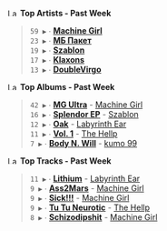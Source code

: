 <!--START_LASTFM_ARTISTS:{"period": "7day", "rows": 5}-->
<a href="https://last.fm" target="_blank"><img src="https://user-images.githubusercontent.com/17434202/215290617-e793598d-d7c9-428f-9975-156db1ba89cc.svg" alt="Last.fm Logo" width="18" height="13"/></a> **Top Artists - Past Week**

> `59 ▶️` ∙ **[Machine Girl](https://www.last.fm/music/Machine+Girl)**<br/>
> `23 ▶️` ∙ **[МБ Пакет](https://www.last.fm/music/%D0%9C%D0%91+%D0%9F%D0%B0%D0%BA%D0%B5%D1%82)**<br/>
> `19 ▶️` ∙ **[Szablon](https://www.last.fm/music/Szablon)**<br/>
> `17 ▶️` ∙ **[Klaxons](https://www.last.fm/music/Klaxons)**<br/>
> `13 ▶️` ∙ **[DoubleVirgo](https://www.last.fm/music/DoubleVirgo)**<br/>
<!--END_LASTFM_ARTISTS-->

<!--START_LASTFM_ALBUMS:{"period": "7day", "rows": 5}-->
<a href="https://last.fm" target="_blank"><img src="https://user-images.githubusercontent.com/17434202/215290617-e793598d-d7c9-428f-9975-156db1ba89cc.svg" alt="Last.fm Logo" width="18" height="13"/></a> **Top Albums - Past Week**

> `42 ▶️` ∙ **[MG Ultra](https://www.last.fm/music/Machine+Girl/MG+Ultra)** - [Machine Girl](https://www.last.fm/music/Machine+Girl)<br/>
> `16 ▶️` ∙ **[Splendor EP](https://www.last.fm/music/Szablon/Splendor+EP)** - [Szablon](https://www.last.fm/music/Szablon)<br/>
> `12 ▶️` ∙ **[Oak](https://www.last.fm/music/Labyrinth+Ear/Oak)** - [Labyrinth Ear](https://www.last.fm/music/Labyrinth+Ear)<br/>
> `11 ▶️` ∙ **[Vol. 1](https://www.last.fm/music/The+Hellp/Vol.+1)** - [The Hellp](https://www.last.fm/music/The+Hellp)<br/>
> `7 ▶️` ∙ **[Body N. Will](https://www.last.fm/music/kumo+99/Body+N.+Will)** - [kumo 99](https://www.last.fm/music/kumo+99)<br/>
<!--END_LASTFM_ALBUMS-->

<!--START_LASTFM_TRACKS:{"period": "7day", "rows": 5}-->
<a href="https://last.fm" target="_blank"><img src="https://user-images.githubusercontent.com/17434202/215290617-e793598d-d7c9-428f-9975-156db1ba89cc.svg" alt="Last.fm Logo" width="18" height="13"/></a> **Top Tracks - Past Week**

> `11 ▶️` ∙ **[Lithium](https://www.last.fm/music/Labyrinth+Ear/_/Lithium)** - [Labyrinth Ear](https://www.last.fm/music/Labyrinth+Ear)<br/>
> `9 ▶️` ∙ **[Ass2Mars](https://www.last.fm/music/Machine+Girl/_/Ass2Mars)** - [Machine Girl](https://www.last.fm/music/Machine+Girl)<br/>
> `9 ▶️` ∙ **[Sick!!!](https://www.last.fm/music/Machine+Girl/_/Sick!!!)** - [Machine Girl](https://www.last.fm/music/Machine+Girl)<br/>
> `9 ▶️` ∙ **[Tu Tu Neurotic](https://www.last.fm/music/The+Hellp/_/Tu+Tu+Neurotic)** - [The Hellp](https://www.last.fm/music/The+Hellp)<br/>
> `8 ▶️` ∙ **[Schizodipshit](https://www.last.fm/music/Machine+Girl/_/Schizodipshit)** - [Machine Girl](https://www.last.fm/music/Machine+Girl)<br/>
<!--END_LASTFM_TRACKS-->